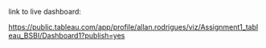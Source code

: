 link to live dashboard:

https://public.tableau.com/app/profile/allan.rodrigues/viz/Assignment1_tableau_BSBI/Dashboard1?publish=yes
